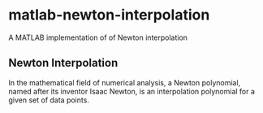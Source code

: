 # matlab-newton-interpolation
A MATLAB implementation of of Newton interpolation
## Newton Interpolation
In the mathematical field of numerical analysis, a Newton polynomial, named after its inventor Isaac Newton, is an interpolation polynomial for a given set of data points.
